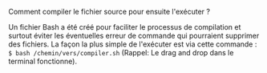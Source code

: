 Comment compiler le fichier source pour ensuite l'exécuter ?

Un fichier Bash a été créé pour faciliter le processus de compilation et surtout éviter les éventuelles erreur de commande qui pourraient supprimer des fichiers.
La façon la plus simple de l'exécuter est via cette commande : ```$ bash /chemin/vers/compiler.sh``` (Rappel: Le drag and drop dans le terminal fonctionne).
